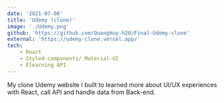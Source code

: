 ```yaml
---
date: '2021-07-08'
title: 'Udemy (clone)'
image: './Udemy.png'
github: 'https://github.com/QuangHuy-h20/Final-Udemy-clone'
external: 'https://udemy-clone.vercel.app/'
tech:
    - React
    - Styled-components/ Material-UI
    - Elearning API
---
```


My clone Udemy website I built to learned more about UI/UX experiences with React, call API and handle data from Back-end.